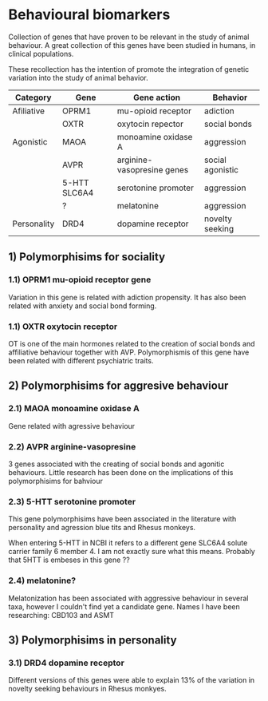 # Behavioural biomarkers

Collection of genes that have proven to be relevant in the study of animal behaviour. A great collection of this genes have been studied in humans, in clinical populations.

These recollection has the intention of promote the integration of genetic variation into the study of animal behavior.

| Category    | Gene  | Gene action                | Behavior         |
|-------------|-------|----------------------------|------------------|
| Afiliative  | OPRM1 | mu-opioid receptor         | adiction         |
|             | OXTR  | oxytocin repector          | social bonds     |
| Agonistic   | MAOA  | monoamine oxidase A        | aggression       |
|             | AVPR  | arginine-vasopresine genes | social agonistic |
|             | 5-HTT SLC6A4 | serotonine promoter        | aggression       |
|             | ?     | melatonine                 | aggression       |
| Personality | DRD4  | dopamine receptor          | novelty seeking  |

## 1) Polymorphisims for sociality

### 1.1) OPRM1 mu-opioid receptor gene

Variation in this gene is related with adiction propensity. It has also been related with anxiety and social bond forming.

### 1.1) OXTR oxytocin receptor

OT is one of the main hormones related to the creation of social bonds and affiliative behaviour together with AVP. Polymorphismis of this gene have been related with different psychiatric traits.

## 2) Polymorphisims for aggresive behaviour

### 2.1) MAOA monoamine oxidase A

Gene related with agressive behaviour

### 2.2) AVPR arginine-vasopresine

3 genes associated with the creating of social bonds and agonitic behaviours. Little research has been done on the implications of this polymorphisims for bahviour

### 2.3) 5-HTT serotonine promoter

This gene polymorphisims have been associated in the literature with personality and agression blue tits and Rhesus monkeys.

When entering 5-HTT in NCBI it refers to a different gene SLC6A4 solute carrier family 6 member 4. I am not exactly sure what this means. Probably that 5HTT is embeses in this gene ??

### 2.4) melatonine?

Melatonization has been associated with aggressive behaviour in several taxa, however I couldn't find yet a candidate gene. Names I have been researching: CBD103 and ASMT

## 3) Polymorphisims in personality

### 3.1) DRD4 dopamine receptor

Different versions of this genes were able to explain 13% of the variation in novelty seeking behaviours in Rhesus monkyes.
